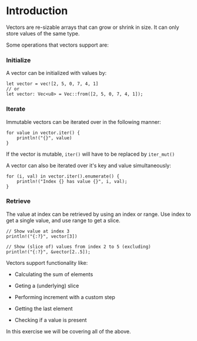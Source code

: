 # Introduction

Vectors are re-sizable arrays that can grow or shrink in size. It can only store values of the same type.

Some operations that vectors support are:

### Initialize

A vector can be initialized with values by:

```
let vector = vec![2, 5, 0, 7, 4, 1]
// or
let vector: Vec<u8> = Vec::from([2, 5, 0, 7, 4, 1]);
```

### Iterate

Immutable vectors can be iterated over in the following manner:

```
for value in vector.iter() {
	println!("{}", value)
}
```

If the vector is mutable, `iter()` will have to be replaced by `iter_mut()`

A vector can also be iterated over it's key and value simultaneously:

```
for (i, val) in vector.iter().enumerate() {
    println!("Index {} has value {}", i, val);
}
```

### Retrieve

The value at index can be retrieved by using an index or range. Use index to get a single value, and use range to get a slice.

```
// Show value at index 3
println!("{:?}", vector[3])

// Show (slice of) values from index 2 to 5 (excluding)
println!("{:?}", &vector[2..5]);
```

Vectors support functionality like:

+ Calculating the sum of elements

+ Geting a (underlying) slice

+ Performing increment with a custom step

+ Getting the last element

+ Checking if a value is present

In this exercise we will be covering all of the above.
